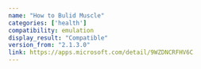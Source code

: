 ```yaml
---
name: "How to Bulid Muscle"
categories: ['health']
compatibility: emulation
display_result: "Compatible"
version_from: "2.1.3.0"
link: https://apps.microsoft.com/detail/9WZDNCRFHV6C
---
```

